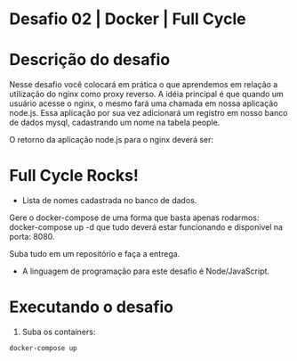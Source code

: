 # Desafio 02 | Docker | Full Cycle

# Descrição do desafio
Nesse desafio você colocará em prática o que aprendemos em relação a utilização do nginx como proxy reverso. A idéia principal é que quando um usuário acesse o nginx, o mesmo fará uma chamada em nossa aplicação node.js. Essa aplicação por sua vez adicionará um registro em nosso banco de dados mysql, cadastrando um nome na tabela people.

O retorno da aplicação node.js para o nginx deverá ser:

<h1>Full Cycle Rocks!</h1>

- Lista de nomes cadastrada no banco de dados.

Gere o docker-compose de uma forma que basta apenas rodarmos: docker-compose up -d que tudo deverá estar funcionando e disponível na porta: 8080.

Suba tudo em um repositório e faça a entrega.

* A linguagem de programação para este desafio é Node/JavaScript.

# Executando o desafio
1. Suba os containers:

```bash
docker-compose up
```